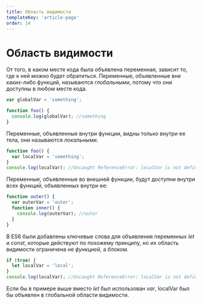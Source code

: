 ```yaml
---
title: Область видимости
templateKey: 'article-page'
order: 14
---
```

# Область видимости
От того, в каком месте кода была объявлена переменная, зависит то, где к ней можно будет обратиться. Переменные, объявленные вне каких-либо функций, называются *глобальными*, потому что они доступны в любом месте кода.
```javascript
var globalVar = 'something';

function foo() {
  console.log(globalVar); //something
}
```

Переменные, объявленные внутри функции, видны только внутри ее тела, они называются *локальными*.
```javascript
function foo() {
  var localVar = 'something';
}
console.log(localVar); //Uncaught ReferenceError: localVar is not defined
```

Переменные, объявленные во внешней функции, будут доступни внутри всех функций, объявленных внутри ее:
```javascript
function outer() {
  var outerVar = 'outer';
  function inner() {
    console.log(outerVar); //outer
  }
}
```

В ES6 были добавлены ключевые слова для объявления переменных *let* и *const*, которые действуют по похожему принципу, но их область видимости ограничена не *функцией*, а *блоком*.
```javascript
if (true) {
  let localVar = 'local';
}
console.log(localVar); //Uncaught ReferenceError: localVar is not defined
```
Если бы в примере выше вместо *let* был использован *var*, localVar был бы объявлен в глобальной области видимости.